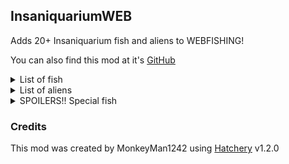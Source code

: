 ## InsaniquariumWEB
Adds 20+ Insaniquarium fish and aliens to WEBFISHING!

You can also find this mod at it's [GitHub](https://github.com/MonkeyMan1242/InsaniquariumWEB)

<details>
<summary>List of fish</summary>
| Name | Data |
| --- | --- |
| Small Guppy | <p>Location: Lake</p>  |
| Medium Guppy | <p>Location: Lake</p>  |
| Large Guppy | <p>Location: Lake</p>  |
| King Guppy | <p>Location: Lake</p>  |
| Carnivore | <p>Location: Lake</p>  |
| Ultravore | <p>Location: Lake</p>  |
| Starcatcher | <p>Location: Lake</p>  |
| Guppycruncher | <p>Location: Lake</p>  |
| Beetlemuncher | <p>Location: Lake</p>  |
</details>

<details>
<summary>List of aliens</summary>
| Name | Data |
| --- | --- |
| Mini Sylvester | <p>Location: Ocean</p>  |
| Sylvester | <p>Location: Ocean</p>  |
| Balrog | <p>Location: Ocean</p>  |
| Pointy Bilaterus | <p>Location: Ocean</p>  |
| Round Bilaterus | <p>Location: Ocean</p>  |
| Gus | <p>Location: Ocean</p>  |
| Psychosquid | <p>Location: Ocean</p>  |
</details>

<details>
<summary>SPOILERS!! Special fish</summary>
| Name | Data |
| --- | --- |
| Santa | <p>Location: Lake</p>  |
| Rocky | <p>Location: Lake</p>  |
| Ludwig | <p>Location: Lake</p>  |
| Kilgore | <p>Location: Lake</p>  |
</details>

### Credits
This mod was created by MonkeyMan1242 using [Hatchery](https://github.com/coolbot100s/Hatchery) v1.2.0